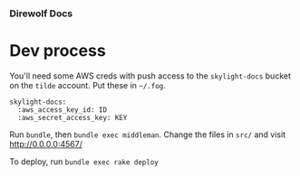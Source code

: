 ### Direwolf Docs

# Dev process

You'll need some AWS creds with push access to the `skylight-docs` bucket on the `tilde` account.
Put these in `~/.fog`.

```
skylight-docs:
  :aws_access_key_id: ID
  :aws_secret_access_key: KEY
```

Run `bundle`, then `bundle exec middleman`.
Change the files in `src/` and visit http://0.0.0.0:4567/

To deploy, run `bundle exec rake deploy`
